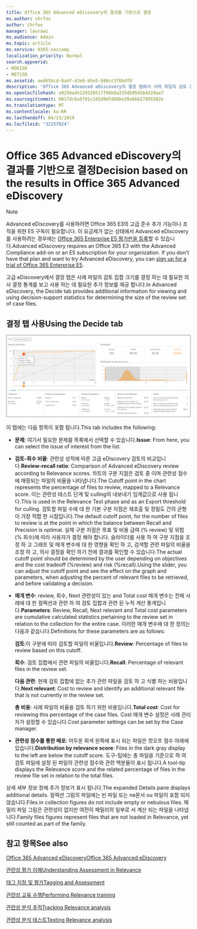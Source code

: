 ```yaml
---
title: Office 365 Advanced eDiscovery의 결과를 기반으로 결정
ms.author: chrfox
author: chrfox
manager: laurawi
ms.audience: Admin
ms.topic: article
ms.service: O365-seccomp
localization_priority: Normal
search.appverid:
- MOE150
- MET150
ms.assetid: aed65bcd-0a4f-43e9-b5e5-b98cc376bdf8
description: 'Office 365 Advanced eDiscovery의 결정 탭에서 사례 파일의 검토 집합에 대 한 올바른 크기를 결정 하는 데 도움이 되는 데이터를 제공 하는 방법에 대해 알아봅니다. '
ms.openlocfilehash: a9250a45129320517f96b9a335db95d164d2dae7
ms.sourcegitcommit: 0017dc6a5f81c165d9dfd88be39a6bb17856582e
ms.translationtype: MT
ms.contentlocale: ko-KR
ms.lasthandoff: 04/23/2019
ms.locfileid: "32257824"
---
```

# <a name="decision-based-on-the-results-in-office-365-advanced-ediscovery"></a><span data-ttu-id="2f916-103">Office 365 Advanced eDiscovery의 결과를 기반으로 결정</span><span class="sxs-lookup"><span data-stu-id="2f916-103">Decision based on the results in Office 365 Advanced eDiscovery</span></span>

> [!NOTE]
> <span data-ttu-id="2f916-p101">Advanced eDiscovery를 사용하려면 Office 365 E3의 고급 준수 추가 기능이나 조직을 위한 E5 구독이 필요합니다. 이 요금제가 없는 상태에서 Advanced eDiscovery를 사용하려는 경우에는 [Office 365 Enterprise E5 평가판을 등록](https://go.microsoft.com/fwlink/p/?LinkID=698279)할 수 있습니다.</span><span class="sxs-lookup"><span data-stu-id="2f916-p101">Advanced eDiscovery requires an Office 365 E3 with the Advanced Compliance add-on or an E5 subscription for your organization. If you don't have that plan and want to try Advanced eDiscovery, you can [sign up for a trial of Office 365 Enterprise E5](https://go.microsoft.com/fwlink/p/?LinkID=698279).</span></span> 
  
 <span data-ttu-id="2f916-106">고급 eDiscovery에서 결정 탭은 사례 파일의 검토 집합 크기를 결정 하는 데 필요한 의사 결정 통계를 보고 사용 하는 데 필요한 추가 정보를 제공 합니다.</span><span class="sxs-lookup"><span data-stu-id="2f916-106">In Advanced eDiscovery, the Decide tab provides additional information for viewing and using decision-support statistics for determining the size of the review set of case files.</span></span> 
  
## <a name="using-the-decide-tab"></a><span data-ttu-id="2f916-107">결정 탭 사용</span><span class="sxs-lookup"><span data-stu-id="2f916-107">Using the Decide tab</span></span>

![관련성을 결정](media/f32fed89-f3b5-404a-90c7-ea25d2eb58a9.png)
  
<span data-ttu-id="2f916-109">이 탭에는 다음 항목이 포함 됩니다.</span><span class="sxs-lookup"><span data-stu-id="2f916-109">This tab includes the following:</span></span>
  
- <span data-ttu-id="2f916-110">**문제**: 여기서 필요한 문제를 목록에서 선택할 수 있습니다.</span><span class="sxs-lookup"><span data-stu-id="2f916-110">**Issue**: From here, you can select the issue of interest from the list.</span></span> 
    
- <span data-ttu-id="2f916-111">**검토-회수 비율**: 관련성 성적에 따른 고급 eDiscovery 검토의 비교입니다.</span><span class="sxs-lookup"><span data-stu-id="2f916-111">**Review-recall ratio**: Comparison of Advanced eDiscovery review according to Relevance scores.</span></span> <span data-ttu-id="2f916-112">차트의 구분 지점은 검토 중 이며 관련성 점수에 매핑되는 파일의 비율을 나타냅니다.</span><span class="sxs-lookup"><span data-stu-id="2f916-112">The Cutoff point in the chart represents the percentage of files to review, mapped to a Relevance score.</span></span> <span data-ttu-id="2f916-113">이는 관련성 테스트 단계 및 culling의 내보내기 임계값으로 사용 됩니다.</span><span class="sxs-lookup"><span data-stu-id="2f916-113">This is used in the Relevance Test phase and as an Export threshold for culling.</span></span> <span data-ttu-id="2f916-114">검토할 파일 수에 대 한 기본 구분 지점은 재호출 및 정밀도 간의 균형이 가장 적합 한 시점입니다.</span><span class="sxs-lookup"><span data-stu-id="2f916-114">The default cutoff point, for the number of files to review is at the point in which the balance between Recall and Precision is optimal.</span></span> <span data-ttu-id="2f916-115">실제 구분 지점은 목표 및 비용 급여 (% review) 및 위험 (% 회수)에 따라 사용자가 결정 해야 합니다. 슬라이더를 사용 하 여 구분 지점을 조정 하 고 그래프 및 매개 변수에 대 한 영향을 확인 하 고, 검색할 관련 파일의 비율을 조정 하 고, 의사 결정을 확인 하기 전에 결과를 확인할 수 있습니다.</span><span class="sxs-lookup"><span data-stu-id="2f916-115">The actual cutoff point should be determined by the user depending on objectives and the cost tradeoff (%review) and risk (%recall).Using the slider, you can adjust the cutoff point and see the effect on the graph and parameters, when adjusting the percent of relevant files to be retrieved, and before validating a decision.</span></span>
    
- <span data-ttu-id="2f916-116">**매개 변수**: review, 회수, Next 관련성이 있는 and Total cost 매개 변수는 전체 사례에 대 한 컬렉션과 관련 하 여 검토 집합과 관련 된 누적 계산 통계입니다.</span><span class="sxs-lookup"><span data-stu-id="2f916-116">**Parameters**: Review, Recall, Next relevant and Total cost parameters are cumulative calculated statistics pertaining to the review set in relation to the collection for the entire case.</span></span> <span data-ttu-id="2f916-117">이러한 매개 변수에 대 한 정의는 다음과 같습니다.</span><span class="sxs-lookup"><span data-stu-id="2f916-117">Definitions for these parameters are as follows:</span></span>
    
    <span data-ttu-id="2f916-118">**검토**:이 구분에 따라 검토할 파일의 비율입니다.</span><span class="sxs-lookup"><span data-stu-id="2f916-118">**Review**: Percentage of files to review based on this cutoff.</span></span> 
    
    <span data-ttu-id="2f916-119">**회수**: 검토 집합에서 관련 파일의 비율입니다.</span><span class="sxs-lookup"><span data-stu-id="2f916-119">**Recall**: Percentage of relevant files in the review set.</span></span> 
    
    <span data-ttu-id="2f916-120">**다음 관련**: 현재 검토 집합에 없는 추가 관련 파일을 검토 하 고 식별 하는 비용입니다.</span><span class="sxs-lookup"><span data-stu-id="2f916-120">**Next relevant**: Cost to review and identify an additional relevant file that is not currently in the review set.</span></span> 
    
    <span data-ttu-id="2f916-121">**총 비용**: 사례 파일의 비율을 검토 하기 위한 비용입니다.</span><span class="sxs-lookup"><span data-stu-id="2f916-121">**Total cost**: Cost for reviewing this percentage of the case files.</span></span> <span data-ttu-id="2f916-122">Cost 매개 변수 설정은 사례 관리자가 설정할 수 있습니다.</span><span class="sxs-lookup"><span data-stu-id="2f916-122">Cost parameter settings can be set by the Case manager.</span></span>
    
- <span data-ttu-id="2f916-123">**관련성 점수를 통한 배포**: 어두운 회색 왼쪽에 표시 되는 파일은 컷오프 점수 아래에 있습니다.</span><span class="sxs-lookup"><span data-stu-id="2f916-123">**Distribution by relevance score**: Files in the dark gray display to the left are below the cutoff score.</span></span> <span data-ttu-id="2f916-124">도구-팁에는 총 파일을 기준으로 하 여 검토 파일에 설정 된 파일의 관련성 점수와 관련 백분율이 표시 됩니다.</span><span class="sxs-lookup"><span data-stu-id="2f916-124">A tool-tip displays the Relevance score and the related percentage of files in the review file set in relation to the total files.</span></span>
    
<span data-ttu-id="2f916-125">상세 세부 정보 창에 추가 정보가 표시 됩니다.</span><span class="sxs-lookup"><span data-stu-id="2f916-125">The expanded Details pane displays additional details.</span></span> <span data-ttu-id="2f916-126">컬렉션 그림의 파일에는 빈 파일 또는 ne문서 ou 파일이 포함 되지 않습니다.</span><span class="sxs-lookup"><span data-stu-id="2f916-126">Files in collection figures do not include empty or nebulous files.</span></span> <span data-ttu-id="2f916-127">패밀리 파일 그림은 관련성이 없지만 여전히 패밀리의 일부로 서 계산 되는 파일을 나타냅니다.</span><span class="sxs-lookup"><span data-stu-id="2f916-127">Family files figures represent files that are not loaded in Relevance, yet still counted as part of the family.</span></span>
  
## <a name="see-also"></a><span data-ttu-id="2f916-128">참고 항목</span><span class="sxs-lookup"><span data-stu-id="2f916-128">See also</span></span>

[<span data-ttu-id="2f916-129">Office 365 Advanced eDiscovery</span><span class="sxs-lookup"><span data-stu-id="2f916-129">Office 365 Advanced eDiscovery</span></span>](office-365-advanced-ediscovery.md)
  
[<span data-ttu-id="2f916-130">관련성 평가 이해</span><span class="sxs-lookup"><span data-stu-id="2f916-130">Understanding Assessment in Relevance</span></span>](assessment-in-relevance-in-advanced-ediscovery.md)
  
[<span data-ttu-id="2f916-131">태그 지정 및 평가</span><span class="sxs-lookup"><span data-stu-id="2f916-131">Tagging and Assessment</span></span>](tagging-and-relevance-training-in-advanced-ediscovery.md)
  
[<span data-ttu-id="2f916-132">관련성 교육 수행</span><span class="sxs-lookup"><span data-stu-id="2f916-132">Performing Relevance training</span></span>](tagging-and-assessment-in-advanced-ediscovery.md)
  
[<span data-ttu-id="2f916-133">관련성 분석 추적</span><span class="sxs-lookup"><span data-stu-id="2f916-133">Tracking Relevance analysis</span></span>](track-relevance-analysis-in-advanced-ediscovery.md)
  
[<span data-ttu-id="2f916-134">관련성 분석 테스트</span><span class="sxs-lookup"><span data-stu-id="2f916-134">Testing Relevance analysis</span></span>](test-relevance-analysis-in-advanced-ediscovery.md)

